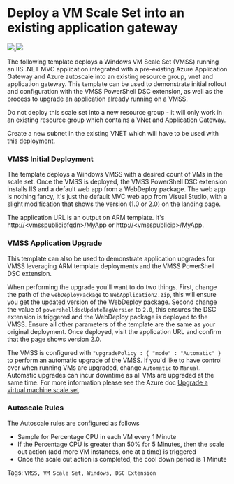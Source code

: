 # Deploy a VM Scale Set into an existing application gateway

<a href="https://portal.azure.com/#create/Microsoft.Template/uri/https%3A%2F%2Fraw.githubusercontent.com%2Fdannybritto96%2Fazure-quickstart-templates%2Fmaster%2F201-vmss-windows-existing-app-gateway-webapp-dsc-autoscale%2Fazuredeploy.json" target="_blank">
    <img src="http://azuredeploy.net/deploybutton.png"/>
</a>
<a href="http://armviz.io/#/?load=https%3A%2F%2Fraw.githubusercontent.com%2Fdannybritto96%2Fazure-quickstart-templates%2Fmaster%2F201-vmss-windows-existing-app-gateway-webapp-dsc-autoscale%2Fazuredeploy.json" target="_blank">
    <img src="http://armviz.io/visualizebutton.png"/>
</a>

The following template deploys a Windows VM Scale Set (VMSS) running an IIS .NET MVC application integrated with a pre-existing Azure Application Gateway and Azure autoscale into an existing resource group, vnet and application gateway. This template can be used to demonstrate initial rollout and configuration with the VMSS PowerShell DSC extension, as well as the process to upgrade an application already running on a VMSS.

Do not deploy this scale set into a new resource group - it will only work in an existing resource group which contains a VNet and Application Gateway.

Create a new subnet in the existing VNET which will have to be used with this deployment.

### VMSS Initial Deployment ###
The template deploys a Windows VMSS with a desired count of VMs in the scale set. Once the VMSS is deployed, the VMSS PowerShell DSC extension installs IIS and a default web app from a WebDeploy package. The web app is nothing fancy, it's just the default MVC web app from Visual Studio, with a slight modification that shows the version (1.0 or 2.0) on the landing page.

The application URL is an output on ARM template. It's http://\<vmsspublicipfqdn>\/MyApp or http://\<vmsspublicip\>/MyApp.

### VMSS Application Upgrade ###
This template can also be used to demonstrate application upgrades for VMSS leveraging ARM template deployments and the VMSS PowerShell DSC extension.

When performing the upgrade you'll want to do two things. First, change the path of the `webDeployPackage` to `WebApplication2.zip`, this will ensure you get the updated version of the WebDeploy package. Second change the value of `powershelldscUpdateTagVersion` to `2.0`, this ensures the DSC extension is triggered and the WebDeploy package is deployed to the VMSS. Ensure all other parameters of the template are the same as your original deployment. Once deployed, visit the application URL and confirm that the page shows version 2.0.

The VMSS is configured with `"upgradePolicy : { "mode" : "Automatic" }` to perform an automatic upgrade of the VMSS. If you'd like to have control over when running VMs are upgraded, change `Automatic` to `Manual`. Automatic upgrades can incur downtime as all VMs are upgraded at the same time. For more information please see the Azure doc [Upgrade a virtual machine scale set](https://docs.microsoft.com/en-us/azure/virtual-machine-scale-sets/virtual-machine-scale-sets-upgrade-scale-set).

### Autoscale Rules ###
The Autoscale rules are configured as follows
- Sample for Percentage CPU in each VM every 1 Minute
- If the Percentage CPU is greater than 50% for 5 Minutes, then the scale out action (add more VM instances, one at a time) is triggered
- Once the scale out action is completed, the cool down period is 1 Minute


Tags: `VMSS, VM Scale Set, Windows, DSC Extension`
